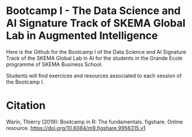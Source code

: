 # Bootcamp I - The Data Science and AI Signature Track of SKEMA Global Lab in Augmented Intelligence

Here is the Github for the Bootcamp I of the Data Science and AI Signature Track of the SKEMA Global Lab in AI for the students in the Grande Ecole programme of SKEMA Business School.

Students will find exercices and resources associated to each session of the Bootcamp I.

# Citation

Warin, Thierry (2019): Bootcamp in R: The fundamentals. figshare. Online resource. https://doi.org/10.6084/m9.figshare.9956315.v1